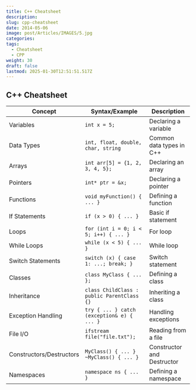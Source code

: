 ```yaml
---
title: C++ Cheatsheet
description: 
slug: cpp-cheatsheet
date: 2014-05-06
image: post/Articles/IMAGES/5.jpg
categories: 
tags:
  - Cheatsheet
  - CPP
weight: 30
draft: false
lastmod: 2025-01-30T12:51:51.517Z
---
```

## C++ Cheatsheet

| **Concept**              | **Syntax/Example**                         | **Description**            |
| ------------------------ | ------------------------------------------ | -------------------------- |
| Variables                | `int x = 5;`                               | Declaring a variable       |
| Data Types               | `int, float, double, char, string`         | Common data types in C++   |
| Arrays                   | `int arr[5] = {1, 2, 3, 4, 5};`            | Declaring an array         |
| Pointers                 | `int* ptr = &x;`                           | Declaring a pointer        |
| Functions                | `void myFunction() { ... }`                | Defining a function        |
| If Statements            | `if (x > 0) { ... }`                       | Basic if statement         |
| Loops                    | `for (int i = 0; i < 5; i++) { ... }`      | For loop                   |
| While Loops              | `while (x < 5) { ... }`                    | While loop                 |
| Switch Statements        | `switch (x) { case 1: ...; break; }`       | Switch statement           |
| Classes                  | `class MyClass { ... };`                   | Defining a class           |
| Inheritance              | `class ChildClass : public ParentClass {}` | Inheriting a class         |
| Exception Handling       | `try { ... } catch (exception& e) { ... }` | Handling exceptions        |
| File I/O                 | `ifstream file("file.txt");`               | Reading from a file        |
| Constructors/Destructors | `MyClass() { ... } ~MyClass() { ... }`     | Constructor and Destructor |
| Namespaces               | `namespace ns { ... }`                     | Defining a namespace       |
